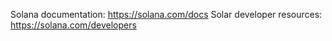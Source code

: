 Solana documentation: https://solana.com/docs
Solar developer resources: https://solana.com/developers
